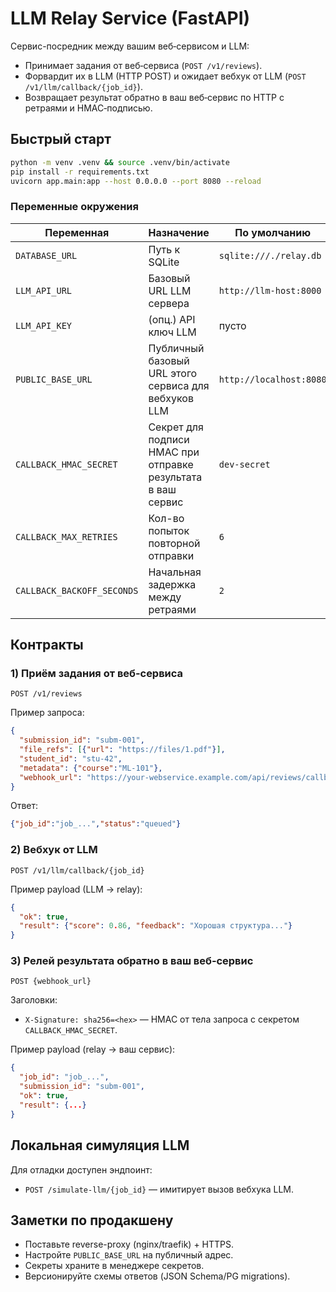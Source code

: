 # LLM Relay Service (FastAPI)

Сервис-посредник между вашим веб‑сервисом и LLM:
- Принимает задания от веб‑сервиса (`POST /v1/reviews`).
- Форвардит их в LLM (HTTP POST) и ожидает вебхук от LLM (`POST /v1/llm/callback/{job_id}`).
- Возвращает результат обратно в ваш веб‑сервис по HTTP с ретраями и HMAC‑подписью.

## Быстрый старт

```bash
python -m venv .venv && source .venv/bin/activate
pip install -r requirements.txt
uvicorn app.main:app --host 0.0.0.0 --port 8080 --reload
```

### Переменные окружения

| Переменная | Назначение | По умолчанию |
|---|---|---|
| `DATABASE_URL` | Путь к SQLite | `sqlite:///./relay.db` |
| `LLM_API_URL` | Базовый URL LLM сервера | `http://llm-host:8000` |
| `LLM_API_KEY` | (опц.) API ключ LLM | пусто |
| `PUBLIC_BASE_URL` | Публичный базовый URL этого сервиса для вебхуков LLM | `http://localhost:8080` |
| `CALLBACK_HMAC_SECRET` | Секрет для подписи HMAC при отправке результата в ваш сервис | `dev-secret` |
| `CALLBACK_MAX_RETRIES` | Кол-во попыток повторной отправки | `6` |
| `CALLBACK_BACKOFF_SECONDS` | Начальная задержка между ретраями | `2` |

## Контракты

### 1) Приём задания от веб‑сервиса

`POST /v1/reviews`

Пример запроса:
```json
{
  "submission_id": "subm-001",
  "file_refs": [{"url": "https://files/1.pdf"}],
  "student_id": "stu-42",
  "metadata": {"course":"ML-101"},
  "webhook_url": "https://your-webservice.example.com/api/reviews/callback"
}
```

Ответ:
```json
{"job_id":"job_...","status":"queued"}
```

### 2) Вебхук от LLM

`POST /v1/llm/callback/{job_id}`

Пример payload (LLM → relay):
```json
{
  "ok": true,
  "result": {"score": 0.86, "feedback": "Хорошая структура..."}
}
```

### 3) Релей результата обратно в ваш веб‑сервис

`POST {webhook_url}`

Заголовки:
- `X-Signature: sha256=<hex>` — HMAC от тела запроса с секретом `CALLBACK_HMAC_SECRET`.

Пример payload (relay → ваш сервис):
```json
{
  "job_id": "job_...",
  "submission_id": "subm-001",
  "ok": true,
  "result": {...}
}
```

## Локальная симуляция LLM
Для отладки доступен эндпоинт:
- `POST /simulate-llm/{job_id}` — имитирует вызов вебхука LLM.

## Заметки по продакшену
- Поставьте reverse-proxy (nginx/traefik) + HTTPS.
- Настройте `PUBLIC_BASE_URL` на публичный адрес.
- Секреты храните в менеджере секретов.
- Версионируйте схемы ответов (JSON Schema/PG migrations).
